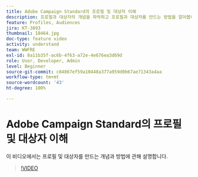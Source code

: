 ```yaml
---
title: Adobe Campaign Standard의 프로필 및 대상자 이해
description: 프로필과 대상자의 개념을 파악하고 프로필과 대상자를 만드는 방법을 알아봅니다.
feature: Profiles, Audiences
jira: KT-3893
thumbnail: 18464.jpg
doc-type: feature video
activity: understand
team: WWFRE
exl-id: 8a11b35f-ac6b-4f63-a72e-4e676ea3d69d
role: User, Developer, Admin
level: Beginner
source-git-commit: c84867ef59a10448a377a959d0b67ae71343a4aa
workflow-type: tm+mt
source-wordcount: '43'
ht-degree: 100%

---
```


# Adobe Campaign Standard의 프로필 및 대상자 이해

이 비디오에서는 프로필 및 대상자를 만드는 개념과 방법에 관해 설명합니다.

>[!VIDEO](https://video.tv.adobe.com/v/18464?quality=12&learn=on)
